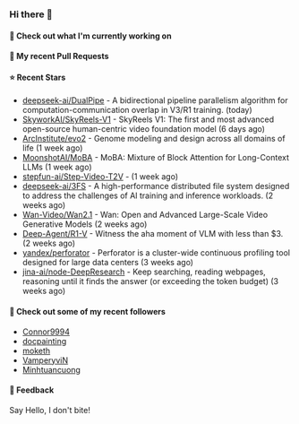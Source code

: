 ### Hi there 👋

#### 👷 Check out what I'm currently working on

#### 🔨 My recent Pull Requests


#### ⭐ Recent Stars

- [deepseek-ai/DualPipe](https://github.com/deepseek-ai/DualPipe) - A bidirectional pipeline parallelism algorithm for computation-communication overlap in V3/R1 training. (today)
- [SkyworkAI/SkyReels-V1](https://github.com/SkyworkAI/SkyReels-V1) - SkyReels V1: The first and most advanced open-source human-centric video foundation model (6 days ago)
- [ArcInstitute/evo2](https://github.com/ArcInstitute/evo2) - Genome modeling and design across all domains of life (1 week ago)
- [MoonshotAI/MoBA](https://github.com/MoonshotAI/MoBA) - MoBA: Mixture of Block Attention for Long-Context LLMs (1 week ago)
- [stepfun-ai/Step-Video-T2V](https://github.com/stepfun-ai/Step-Video-T2V) -  (1 week ago)
- [deepseek-ai/3FS](https://github.com/deepseek-ai/3FS) -  A high-performance distributed file system designed to address the challenges of AI training and inference workloads.  (2 weeks ago)
- [Wan-Video/Wan2.1](https://github.com/Wan-Video/Wan2.1) - Wan: Open and Advanced Large-Scale Video Generative Models (2 weeks ago)
- [Deep-Agent/R1-V](https://github.com/Deep-Agent/R1-V) - Witness the aha moment of VLM with less than $3. (2 weeks ago)
- [yandex/perforator](https://github.com/yandex/perforator) - Perforator is a cluster-wide continuous profiling tool designed for large data centers (3 weeks ago)
- [jina-ai/node-DeepResearch](https://github.com/jina-ai/node-DeepResearch) - Keep searching, reading webpages, reasoning until it finds the answer (or exceeding the token budget) (3 weeks ago)

#### 👯 Check out some of my recent followers

- [Connor9994](https://github.com/Connor9994)
- [docpainting](https://github.com/docpainting)
- [moketh](https://github.com/moketh)
- [VamperyviN](https://github.com/VamperyviN)
- [Minhtuancuong](https://github.com/Minhtuancuong)

#### 💬 Feedback

Say Hello, I don't bite!